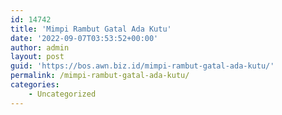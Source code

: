 ```yaml
---
id: 14742
title: 'Mimpi Rambut Gatal Ada Kutu'
date: '2022-09-07T03:53:52+00:00'
author: admin
layout: post
guid: 'https://bos.awn.biz.id/mimpi-rambut-gatal-ada-kutu/'
permalink: /mimpi-rambut-gatal-ada-kutu/
categories:
    - Uncategorized
---
```


